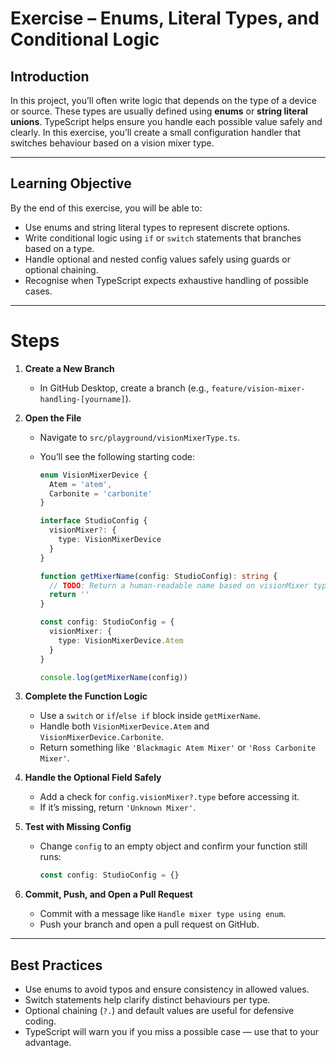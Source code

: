 # Exercise – Enums, Literal Types, and Conditional Logic

## Introduction

In this project, you’ll often write logic that depends on the type of a device or source. These types are usually defined using **enums** or **string literal unions**. TypeScript helps ensure you handle each possible value safely and clearly. In this exercise, you’ll create a small configuration handler that switches behaviour based on a vision mixer type.

---

## Learning Objective

By the end of this exercise, you will be able to:

- Use enums and string literal types to represent discrete options.
- Write conditional logic using `if` or `switch` statements that branches based on a type.
- Handle optional and nested config values safely using guards or optional chaining.
- Recognise when TypeScript expects exhaustive handling of possible cases.

---

# Steps

1. **Create a New Branch**  
   - In GitHub Desktop, create a branch (e.g., `feature/vision-mixer-handling-[yourname]`).

2. **Open the File**  
   - Navigate to `src/playground/visionMixerType.ts`.  
   - You’ll see the following starting code:

     ```ts
     enum VisionMixerDevice {
       Atem = 'atem',
       Carbonite = 'carbonite'
     }

     interface StudioConfig {
       visionMixer?: {
         type: VisionMixerDevice
       }
     }

     function getMixerName(config: StudioConfig): string {
       // TODO: Return a human-readable name based on visionMixer type
       return ''
     }

     const config: StudioConfig = {
       visionMixer: {
         type: VisionMixerDevice.Atem
       }
     }

     console.log(getMixerName(config))
     ```

3. **Complete the Function Logic**  
   - Use a `switch` or `if`/`else if` block inside `getMixerName`.
   - Handle both `VisionMixerDevice.Atem` and `VisionMixerDevice.Carbonite`.
   - Return something like `'Blackmagic Atem Mixer'` or `'Ross Carbonite Mixer'`.

4. **Handle the Optional Field Safely**  
   - Add a check for `config.visionMixer?.type` before accessing it.
   - If it’s missing, return `'Unknown Mixer'`.

5. **Test with Missing Config**  
   - Change `config` to an empty object and confirm your function still runs:
     ```ts
     const config: StudioConfig = {}
     ```

6. **Commit, Push, and Open a Pull Request**  
   - Commit with a message like `Handle mixer type using enum`.
   - Push your branch and open a pull request on GitHub.

---

## Best Practices

- Use enums to avoid typos and ensure consistency in allowed values.
- Switch statements help clarify distinct behaviours per type.
- Optional chaining (`?.`) and default values are useful for defensive coding.
- TypeScript will warn you if you miss a possible case — use that to your advantage.
